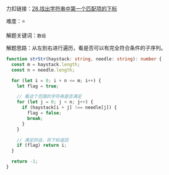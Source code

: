 力扣链接：<a href="https://leetcode.cn/problems/find-the-index-of-the-first-occurrence-in-a-string/description/" target="_blank">28.找出字符串中第一个匹配项的下标</a>

难度：⭐ <br/>

解题关键词：`数组`<br />

解题思路：从左到右进行遍历，看是否可以有完全符合条件的子序列。<br />

```typescript
function strStr(haystack: string, needle: string): number {
  const m = haystack.length;
  const n = needle.length;

  for (let i = 0; i + n <= m; i++) {
    let flag = true;

    // 看这个范围的字符串是否满足
    for (let j = 0; j < n; j++) {
      if (haystack[i + j] !== needle[j]) {
        flag = false;
        break;
      }
    }

    // 满足的话，将下标返回
    if (flag) return i;
  }

  return -1;
}
```
